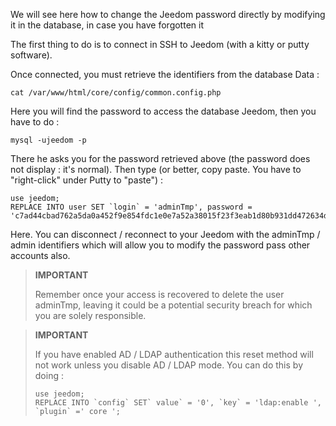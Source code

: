 We will see here how to change the Jeedom password directly
by modifying it in the database, in case you have forgotten it 

The first thing to do is to connect in SSH to Jeedom (with a
kitty or putty software).

Once connected, you must retrieve the identifiers from the database
Data :

``` {.bash}
cat /var/www/html/core/config/common.config.php
```

Here you will find the password to access the database
Jeedom, then you have to do :

``` {.bash}
mysql -ujeedom -p
```

There he asks you for the password retrieved above (the password
does not display : it's normal). Then type (or better,
copy paste. You have to "right-click" under Putty to "paste") :

``` {.bash}
use jeedom;
REPLACE INTO user SET `login` = 'adminTmp', password = 'c7ad44cbad762a5da0a452f9e854fdc1e0e7a52a38015f23f3eab1d80b931dd472634dfac71cd34ebc35d16ab7fb8a90c81f975113d6dcdc'
```

Here. You can disconnect / reconnect to your Jeedom with the
adminTmp / admin identifiers which will allow you to modify the password
pass other accounts also.

>**IMPORTANT**
>
>Remember once your access is recovered to delete the user adminTmp, leaving it could be a potential
security breach for which you are solely responsible.

>**IMPORTANT**
>
> If you have enabled AD / LDAP authentication this reset method will not work unless you disable AD / LDAP mode. You can do this by doing : 
>``` {.bash}
>use jeedom;
>REPLACE INTO `config` SET` value` = '0', `key` = 'ldap:enable ', `plugin` =' core ';
>```
